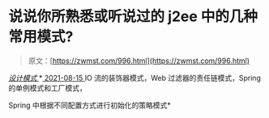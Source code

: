 <!--yml
category: 未分类
date: 0001-01-01 00:00:00
--->

# 说说你所熟悉或听说过的 j2ee 中的几种常用模式?

> 原文：[https://zwmst.com/996.html](https://zwmst.com/996.html)

   [ *设计模式* ](https://zwmst.com/%e8%ae%be%e8%ae%a1%e6%a8%a1%e5%bc%8f)*[ <time datetime="2021-08-15T09:34:47+08:00"> 2021-08-15 </time> ](https://zwmst.com/996.html)  IO 流的装饰器模式，Web 过滤器的责任链模式，Spring 的单例模式和工厂模式，

Spring 中根据不同配置方式进行初始化的策略模式*